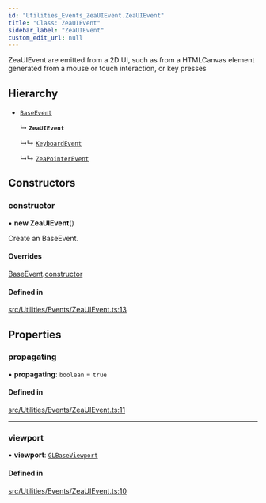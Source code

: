 ```yaml
---
id: "Utilities_Events_ZeaUIEvent.ZeaUIEvent"
title: "Class: ZeaUIEvent"
sidebar_label: "ZeaUIEvent"
custom_edit_url: null
---
```




ZeaUIEvent are emitted from a 2D UI, such as from a HTMLCanvas element generated from
a mouse or touch interaction, or key presses

## Hierarchy

- [`BaseEvent`](../Utilities_BaseEvent.BaseEvent)

  ↳ **`ZeaUIEvent`**

  ↳↳ [`KeyboardEvent`](Utilities_Events_KeyboardEvent.KeyboardEvent)

  ↳↳ [`ZeaPointerEvent`](Utilities_Events_ZeaPointerEvent.ZeaPointerEvent)

## Constructors

### constructor

• **new ZeaUIEvent**()

Create an BaseEvent.

#### Overrides

[BaseEvent](../Utilities_BaseEvent.BaseEvent).[constructor](../Utilities_BaseEvent.BaseEvent#constructor)

#### Defined in

[src/Utilities/Events/ZeaUIEvent.ts:13](https://github.com/ZeaInc/zea-engine/blob/8e646f8a8/src/Utilities/Events/ZeaUIEvent.ts#L13)

## Properties

### propagating

• **propagating**: `boolean` = `true`

#### Defined in

[src/Utilities/Events/ZeaUIEvent.ts:11](https://github.com/ZeaInc/zea-engine/blob/8e646f8a8/src/Utilities/Events/ZeaUIEvent.ts#L11)

___

### viewport

• **viewport**: [`GLBaseViewport`](../../Renderer/Renderer_GLBaseViewport.GLBaseViewport)

#### Defined in

[src/Utilities/Events/ZeaUIEvent.ts:10](https://github.com/ZeaInc/zea-engine/blob/8e646f8a8/src/Utilities/Events/ZeaUIEvent.ts#L10)

